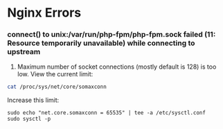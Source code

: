 # Nginx Errors

### connect() to unix:/var/run/php-fpm/php-fpm.sock failed (11: Resource temporarily unavailable) while connecting to upstream

1. Maximum number of socket connections (mostly default is 128) is too low. View the current limit:
```bash
cat /proc/sys/net/core/somaxconn
```
Increase this limit:
```
sudo echo "net.core.somaxconn = 65535" | tee -a /etc/sysctl.conf
sudo sysctl -p
```

